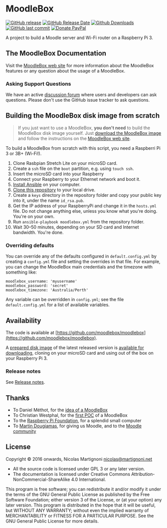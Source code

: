 # MoodleBox

[![GitHub release](https://img.shields.io/github/release/moodlebox/moodlebox.svg)](https://github.com/moodlebox/moodlebox/releases/latest)
[![GitHub Release Date](https://img.shields.io/github/release-date/moodlebox/moodlebox.svg)](https://github.com/moodlebox/moodlebox/releases/latest)
[![Github Downloads](https://img.shields.io/github/downloads/moodlebox/moodlebox/total.svg)](https://github.com/moodlebox/moodlebox/releases/latest)
[![GitHub last commit](https://img.shields.io/github/last-commit/moodlebox/moodlebox.svg)](https://github.com/moodlebox/moodlebox/commits/)
[![Donate PayPal](https://img.shields.io/badge/donate-PayPal-orange.svg)](https://www.paypal.me/moodlebox/25)

A project to build a Moodle server and Wi-Fi router on a Raspberry Pi 3.

## The MoodleBox Documentation

Visit the [MoodleBox web site](https://moodlebox.net) for more information about the MoodleBox features or any question about the usage of a MoodleBox.

### Asking Support Questions

We have an active [discussion forum](https://discuss.moodlebox.net/) where users and developers can ask questions. Please don't use the GitHub issue tracker to ask questions.

## Building the MoodleBox disk image from scratch

> If you just want to use a MoodleBox, __you don't need__ to build the MoodleBox disk image yourself. Just [download the MoodleBox image](https://moodlebox.net/download) and follow the instructions on the [MoodleBox web site](https://moodlebox.net).

To build a MoodleBox from scratch with this script, you need a Raspberri Pi 3 or 3B+ (Wi-Fi!).

1. Clone Rasbpian Stretch Lite on your microSD card.
1. Create a `ssh` file on the `boot` partition, e.g. using `touch ssh`.
1. Insert the microSD card into your Raspberry
1. Connect your Raspberry to your Ethernet network and boot it.
1. [Install Ansible](http://docs.ansible.com/intro_installation.html) on your computer.
1. [Clone this repository](https://github.com/moodlebox/moodlebox.git) to your local drive.
1. Create a `keys` directory in the repository folder and copy your public key into it, under the name `id_rsa.pub`.
1. Get the IP address of your RaspberryPi and change it in the `hosts.yml` file. Do not change anything else, unless you know what you're doing. You're on your own.
1. Run `ansible-playbook moodlebox.yml` from the repository folder.
1. Wait 30–50 minutes, depending on your SD card and Internet bandwidth. You're done.

### Overriding defaults

You can override any of the defaults configured in `default.config.yml` by creating a `config.yml` file and setting the overrides in that file. For example, you can change the MoodleBox main credentials and the timezone with something like:

    moodlebox_username: 'myusername'
    moodlebox_password: 'secret'
    moodlebox_timezone: 'Australia/Perth'

Any variable can be overridden in `config.yml`; see the file `default.config.yml` for a list of available variables.

## Availability

The code is available at [https://github.com/moodlebox/moodlebox](https://github.com/moodlebox/moodlebox).

A [prepared disk image](https://moodlebox.net/download) of the latest released version is [available for downloading](https://moodlebox.net/download), cloning on your microSD card and using out of the box on your Raspberry Pi 3.

### Release notes

See [Release notes](https://github.com/moodlebox/moodlebox/blob/master/CHANGELOG.md).

## Thanks

- To Daniel Méthot, for the [idea of a MoodleBox](https://moodle.org/mod/forum/discuss.php?d=278493)
- To Christian Westphal, for the [first POC](https://moodle.org/mod/forum/discuss.php?d=331170) of a MoodleBox
- To the [Raspberry Pi Foundation](https://www.raspberrypi.org/), for a splendid small computer
- To [Martin Dougiamas](https://en.wikipedia.org/wiki/Martin_Dougiamas), for giving us Moodle, and to the [Moodle community](https://moodle.org/)

## License

Copyright © 2016 onwards, Nicolas Martignoni <nicolas@martignoni.net>

- All the source code is licensed under GPL 3 or any later version.
- The documentation is licensed under Creative Commons Attribution-NonCommercial-ShareAlike 4.0 International.

This program is free software; you can redistribute it and/or modify it under the terms of the GNU General Public License as published by the Free Software Foundation; either version 3 of the License, or (at your option) any later version. This program is distributed in the hope that it will be useful, but WITHOUT ANY WARRANTY; without even the implied warranty of MERCHANTABILITY or FITNESS FOR A PARTICULAR PURPOSE. See the GNU General Public License for more details.
